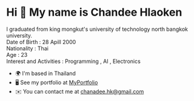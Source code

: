 Hi 👋 My name is Chandee Hlaoken
==============================

I graduated from king mongkut's university of technology north bangkok university.<br>
Date of Birth : 28 Apill 2000 <br>
Nationality : Thai <br>
Age : 23 <br>
Interest and Activities : Programming , AI , Electronics

 * 🌍  I'm based in Thailand
 * 🖥️  See my portfolio at [MyPortfolio](https://chanadeecnd.github.io/)
 * ✉️  You can contact me at [chanadee.hk@gmail.com](mailto:chanadee.hk@gmailc.com)

